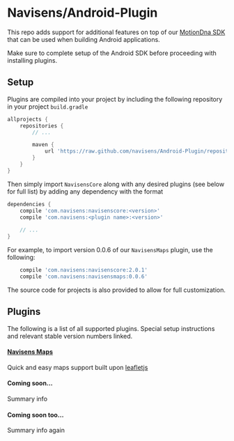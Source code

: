 # Navisens/Android-Plugin

This repo adds support for additional features on top of our [MotionDna SDK](https://github.com/navisens/Android-SDK) that can be used when building Android applications.

Make sure to complete setup of the Android SDK before proceeding with installing plugins.

## Setup

Plugins are compiled into your project by including the following repository in your project `build.gradle`

```gradle
allprojects {
    repositories {
        // ...

        maven {
            url 'https://raw.github.com/navisens/Android-Plugin/repositories'
        }
    }
}
```

Then simply import `NavisensCore` along with any desired plugins (see below for full list) by adding any dependency with the format

```gradle
dependencies {
    compile 'com.navisens:navisenscore:<version>'
    compile 'com.navisens:<plugin name>:<version>'
    
    // ...
}
```

For example, to import version 0.0.6 of our `NavisensMaps` plugin, use the following:

```gradle
    compile 'com.navisens:navisenscore:2.0.1'
    compile 'com.navisens:navisensmaps:0.0.6'
```

The source code for projects is also provided to allow for full customization.

## Plugins

The following is a list of all supported plugins. Special setup instructions and relevant stable version numbers linked.

#### [Navisens Maps](navisensmaps)

Quick and easy maps support built upon [leafletjs](http://leafletjs.com)

#### Coming soon...

Summary info

#### Coming soon too...

Summary info again
